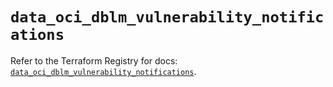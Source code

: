 # `data_oci_dblm_vulnerability_notifications`

Refer to the Terraform Registry for docs: [`data_oci_dblm_vulnerability_notifications`](https://registry.terraform.io/providers/oracle/oci/7.19.0/docs/data-sources/dblm_vulnerability_notifications).
